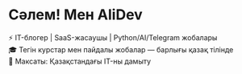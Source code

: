 # Сәлем! Мен AliDev

⚡ IT-блогер | SaaS-жасаушы | Python/AI/Telegram жобалары  
🎓 Тегін курстар мен пайдалы жобалар — барлығы қазақ тілінде  
🧠 Максаты: Қазақстандағы IT-ны дамыту
